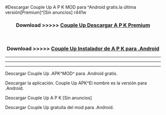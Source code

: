 #Descargar Couple Up  A P K MOD para ^Android gratis.la última versión[Premium]^[Sin anuncios] r441w



<div align="center">
<h3>Download >>>>> <a href="https://es-web.web.app/?es= Couple Up ">Couple Up  Descargar A P K Premium</a></h3><br>

<h3>Download >>>>> <a href="https://es-web.web.app/?es= Couple Up ">Couple Up  Instalador de A P K para .Android</a></h3>
</div>


----------------------------------------------------------

----------------------------------------------------------

----------------------------------------------------------

Descargar Couple Up  .APK^MOD^ para .Android gratis.

Descargar la aplicación. Couple Up  APK^El nombre es la versión para .Android.

Descargar Couple Up  A P K [Sin anuncios]

Descargar Couple Up  gratuita del mod para .Android.